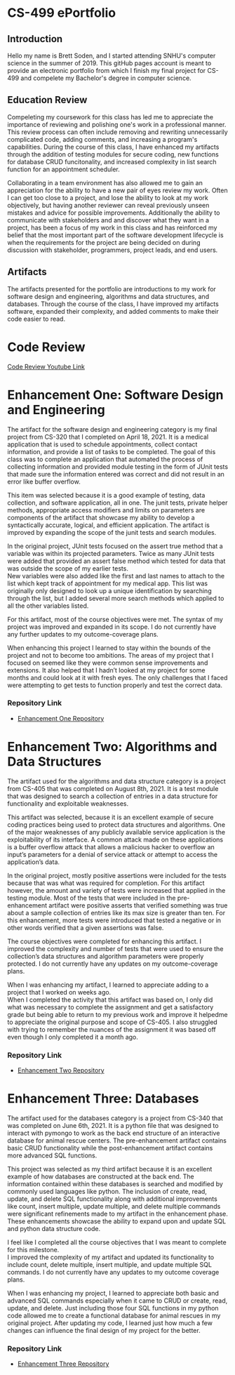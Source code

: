 # **CS-499 ePortfolio**



## **Introduction**
   Hello my name is Brett Soden, and I started attending SNHU's computer science in the summer
   of 2019. This gitHub pages account is meant to provide an electronic portfolio from which I finish
   my final project for CS-499 and compelete my Bachelor's degree in computer science.  


## **Education Review**
   Compeleting my coursework for this class has led me to appreciate the importance of reviewing 
   and polishing one's work in a professional manner.  This review process can often include 
   removing and rewriting unnecessarily complicated code, adding comments, and increasing a program's     
   capabilities.  During the course of this class, I have enhanced my artifacts through the addition 
   of testing modules for secure coding, new functions for database CRUD funcitonality, and increased
   complexity in list search function for an appointment scheduler. 
   
   Collaborating in a team environment has also allowed me to gain an appreciation for the ability to 
   have a new pair of eyes review my work.  Often I can get too close to a project, and lose the ability
   to look at my work objectively, but having another reviewer can reveal previously unseen mistakes
   and advice for possible improvements.  Additionally the ability to communicate with stakeholders and
   and discover what they want in a project, has been a focus of my work in this class and has reinforced 
   my belief that the most important part of the software development lifecycle is when the requirements
   for the project are being decided on during discussion with stakeholder, programmers, project leads,
   and end users.


## **Artifacts**
   The artifacts presented for the portfolio are introductions to my work for software design and 
   engineering, algorithms and data structures, and databases.  Through the course of the class, I 
   have improved my artifacts software, expanded their complexity, and added comments to make their code
   easier to read.
    
# **Code Review**

[Code Review Youtube Link](https://youtu.be/QkBVTYdm2vQ)

# **Enhancement One: Software Design and Engineering**

   The artifact for the software design and engineering category is my final project from 
CS-320 that I completed on April 18, 2021.  It is a medical application that is used to 
schedule appointments, collect contact information, and provide a list of tasks to be 
completed.  The goal of this class was to complete an application that automated the 
process of collecting information and provided module testing in the form of JUnit tests 
that made sure the information entered was correct and did not result in an error like 
buffer overflow.

   This item was selected because it is a good example of testing, data collection, and software 
application, all in one.  The junit tests, private helper methods, appropriate access modifiers
and limits on parameters are components of the artifact that showcase my ability to develop a 
syntactically accurate, logical, and efficient application.  The artifact is improved by 
expanding the scope of the junit tests and search modules. 

   In the original project, JUnit tests focused on the assert true method that a variable was 
within its projected parameters.  Twice as many JUnit tests were added that provided
an assert false method which tested for data that was outside the scope of my earlier tests.  
New variables were also added like the first and last names to attach to the list which kept track of
appointment for my medical app.  This list was originally only designed to look up a unique 
identification by searching through the list, but I added several more search methods which applied
to all the other variables listed.

   For this artifact, most of the course objectives were met. The syntax of my project was improved
and expanded in its scope. I do not currently have any further updates to my outcome-coverage plans. 

   When enhancing this project I learned to stay within the bounds of the project and not to become too 
ambitions.  The areas of my project that I focused on seemed like they were common sense improvements
and extensions.  It also helped that I hadn’t looked at my project for some months and could look at
it with fresh eyes. The only challenges that I faced were attempting to get tests to function properly
and test the correct data.  

### **Repository Link**

- [Enhancement One Repository](https://github.com/BrettSoden/EnhancementOne-Software-Design-and-Engineering)


# **Enhancement Two: Algorithms and Data Structures**

The artifact used for the algorithms and data structure category is a project from CS-405 
that was completed on August 8th, 2021. It is a test module that was designed to search a collection of 
entries in a data structure for functionality and exploitable weaknesses. 

This artifact was selected, because it is an excellent example of secure coding practices being used to 
protect data structures and algorithms.  One of the major weaknesses of any publicly available service 
application is the exploitability of its interface.  A common attack made on these applications is a 
buffer overflow attack that allows a malicious hacker to overflow an input’s parameters for a denial of 
service attack or attempt to access the application’s data.  

In the original project, mostly positive assertions were included for the tests because that was what was 
required for completion.  For this artifact however, the amount and variety of tests were increased that applied
in the testing module.  Most of the tests that were included in the pre-enhancement artifact were positive
asserts that verified something was true about a sample collection of entries like its max size is greater 
than ten.  For this enhancement, more tests were introduced that tested a negative or in other words verified 
that a given assertions was false.  

The course objectives were completed for enhancing this artifact.  I improved the complexity and
number of tests that were used to ensure the collection’s data structures and algorithm parameters were 
properly protected. I do not currently have any updates on my outcome-coverage plans. 

When I was enhancing my artifact, I learned to appreciate adding to a project that I worked on weeks ago.  
When I completed the activity that this artifact was based on, I only did what was necessary to complete 
the assignment and get a satisfactory grade but being able to return to my previous work and improve it 
helpedme to appreciate the original purpose and scope of CS-405. I also struggled with trying to remember 
the nuances of the assignment it was based off even though I only completed it a month ago.  

### **Repository Link**

- [Enhancement Two Repository](https://github.com/BrettSoden/EnhancementTwo-Algorithms-and-Data-Structure)


# **Enhancement Three: Databases**

The artifact used for the databases category is a project from CS-340 that was completed 
on June 6th, 2021.  It is a python file that was designed to interact with pymongo to work as the
back end structure of an interactive database for animal rescue centers.  The pre-enhancement 
artifact contains basic CRUD functionality while the post-enhancement artifact contains more 
advanced SQL functions.

This project was selected as my third artifact because it is an excellent example of how databases 
are constructed at the back end.  The information contained within these databases is searched and
modified by commonly used languages like python. The inclusion of create, read, update, and delete 
SQL functionality along with additional improvements like count, insert multiple, update multiple,
and delete multiple commands were significant refinements made to my artifact in the enhancement phase.
These enhancements showcase the ability to expand upon and update SQL and python data structure code. 

I feel like I completed all the course objectives that I was meant to complete for this milestone.  
I improved the complexity of my artifact and updated its functionality to include count, delete multiple,
insert multiple, and update multiple SQL commands.  I do not currently have any updates to my outcome 
coverage plans.  

When I was enhancing my project, I learned to appreciate both basic and advanced SQL commands especially
when it came to CRUD or create, read, update, and delete.  Just including those four SQL functions in my
python code allowed me to create a functional database for animal rescues in my original project.  After 
updating my code, I learned just how much a few changes can influence the final design of my project for 
the better. 

### **Repository Link**

- [Enhancement Three Repository](https://github.com/BrettSoden/Enhancement-Three-Databases)

